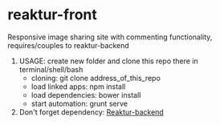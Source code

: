 # reaktur-front
Responsive image sharing site with commenting functionality, requires/couples to reaktur-backend

1. USAGE: create new folder and clone this repo there in terminal/shell/bash
    * cloning: git clone address_of_this_repo
    * load linked apps: npm install
    * load dependencies: bower install
    * start automation: grunt serve
2. Don't forget dependency: [Reaktur-backend](https://github.com/Loither/reaktur-backend/)
